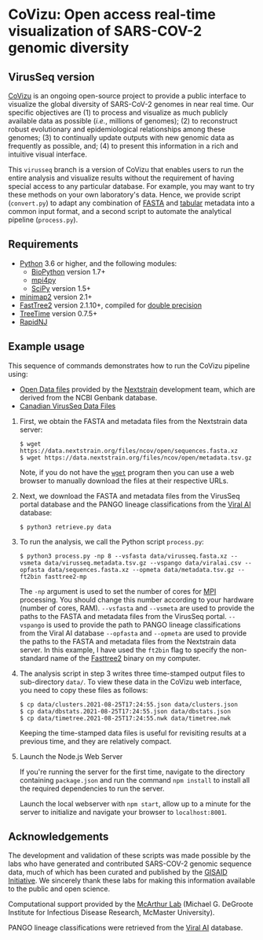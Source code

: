 # CoVizu: Open access real-time visualization of SARS-COV-2 genomic diversity
## VirusSeq version

[CoVizu](https://github.com/PoonLab/covizu) is an ongoing open-source project to provide a public interface to visualize the global diversity of SARS-CoV-2 genomes in near real time.
Our specific objectives are (1) to process and visualize as much publicly available data as possible (*i.e.*, millions of genomes); (2) to reconstruct robust evolutionary and epidemiological relationships among these genomes; (3) to continually update outputs with new genomic data as frequently as possible, and; (4) to present this information in a rich and intuitive visual interface.

This `virusseq` branch is a version of CoVizu that enables users to run the entire analysis and visualize results without the requirement of having special access to any particular database.
For example, you may want to try these methods on your own laboratory's data.
Hence, we provide script (`convert.py`) to adapt any combination of [FASTA](https://en.wikipedia.org/wiki/FASTA_format) and [tabular](https://en.wikipedia.org/wiki/Table_(information)) metadata into a common input format, and a second script to automate the analytical pipeline (`process.py`).

## Requirements
* [Python](https://www.python.org/) 3.6 or higher, and the following modules:
  * [BioPython](https://biopython.org/) version 1.7+
  * [mpi4py](https://pypi.org/project/mpi4py/)
  * [SciPy](https://www.scipy.org/) version 1.5+
* [minimap2](https://github.com/lh3/minimap2) version 2.1+ 
* [FastTree2](http://www.microbesonline.org/fasttree/) version 2.1.10+, compiled for [double precision](http://www.microbesonline.org/fasttree/#BranchLen)
* [TreeTime](https://github.com/neherlab/treetime) version 0.7.5+
* [RapidNJ](https://birc.au.dk/software/rapidnj/)

## Example usage

This sequence of commands demonstrates how to run the CoVizu pipeline using:
* [Open Data files](https://nextstrain.org/blog/2021-07-08-ncov-open-announcement) provided by the [Nextstrain](https://nextstrain.org/) development team, which are derived from the NCBI Genbank database.
* [Canadian VirusSeq Data Files](https://virusseq-dataportal.ca/)

1. First, we obtain the FASTA and metadata files from the Nextstrain data server:
   ```console
   $ wget https://data.nextstrain.org/files/ncov/open/sequences.fasta.xz
   $ wget https://data.nextstrain.org/files/ncov/open/metadata.tsv.gz
   ```
   Note, if you do not have the [`wget`](https://www.gnu.org/software/wget/) program then you can use a web browser to manually download the files at their respective URLs.

2. Next, we download the FASTA and metadata files from the VirusSeq portal database and the PANGO lineage classifications from the [Viral AI](https://viral.ai/collections) database:
   ```console
   $ python3 retrieve.py data
   ``` 
3. To run the analysis, we call the Python script `process.py`:
   ```console
   $ python3 process.py -np 8 --vsfasta data/virusseq.fasta.xz --vsmeta data/virusseq.metadata.tsv.gz --vspango data/viralai.csv --opfasta data/sequences.fasta.xz --opmeta data/metadata.tsv.gz --ft2bin fasttree2-mp
   ```
   The `-np` argument is used to set the number of cores for [MPI](https://en.wikipedia.org/wiki/Message_Passing_Interface) processing.
   You should change this number according to your hardware (number of cores, RAM).
   `--vsfasta` and `--vsmeta` are used to provide the paths to the FASTA and metadata files from the VirusSeq portal. 
   `--vspango` is used to provide the path to PANGO lineage classifications from the Viral AI database
   `--opfasta` and `--opmeta` are used to provide the paths to the FASTA and metadata files from the Nextstrain data server.
   In this example, I have used the `ft2bin` flag to specify the non-standard name of the [Fasttree2](http://www.microbesonline.org/fasttree/) binary on my computer.

4. The analysis script in step 3 writes three time-stamped output files to sub-directory `data/`.  To view these data in the CoVizu web interface, you need to copy these files as follows:
   ```console
   $ cp data/clusters.2021-08-25T17:24:55.json data/clusters.json
   $ cp data/dbstats.2021-08-25T17:24:55.json data/dbstats.json
   $ cp data/timetree.2021-08-25T17:24:55.nwk data/timetree.nwk
   ```
   Keeping the time-stamped data files is useful for revisiting results at a previous time, and they are relatively compact.

5. Launch the Node.js Web Server

   If you're running the server for the first time, navigate to the directory containing `package.json` and run the command `npm install` to install all the required dependencies to run the server.

   Launch the local webserver with `npm start`, allow up to a minute for the server to initialize and navigate your browser to `localhost:8001`.


## Acknowledgements
The development and validation of these scripts was made possible by the labs who have generated and contributed SARS-COV-2 genomic sequence data, much of which has been curated and published by the [GISAID Initiative](https://www.gisaid.org/).  We sincerely thank these labs for making this information available to the public and open science.

Computational support provided by the [McArthur Lab](https://mcarthurbioinformatics.ca/) (Michael G. DeGroote Institute for Infectious Disease Research, McMaster University).

PANGO lineage classifications were retrieved from the [Viral AI](https://viral.ai/collections) database.
